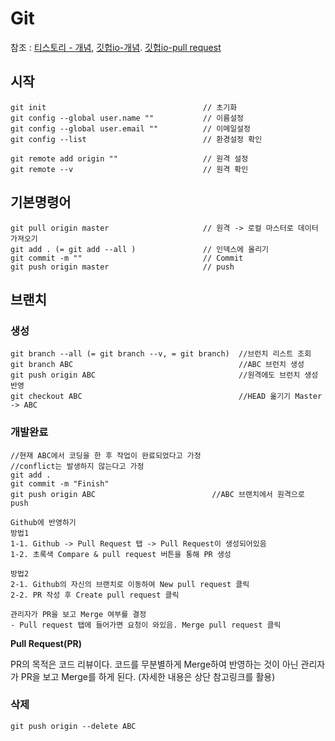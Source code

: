 # Git

참조 : [티스토리 - 개념](https://duzi077.tistory.com/127), [깃헙io-개념](https://rogerdudler.github.io/git-guide/index.ko.html). [깃헙io-pull request](https://wayhome25.github.io/git/2017/07/08/git-first-pull-request-story/)

## 시작

```
git init                                   // 초기화
git config --global user.name ""           // 이름설정
git config --global user.email ""          // 이메일설정
git config --list                          // 환경설정 확인

git remote add origin ""                   // 원격 설정
git remote --v                             // 원격 확인
```



## 기본명령어

```
git pull origin master                     // 원격 -> 로컬 마스터로 데이터 가져오기
git add . (= git add --all )               // 인덱스에 올리기
git commit -m ""                           // Commit
git push origin master                     // push
```



## 브랜치

### 생성

```
git branch --all (= git branch --v, = git branch)  //브런치 리스트 조회
git branch ABC                                     //ABC 브런치 생성
git push origin ABC                                //원격에도 브런치 생성 반영
git checkout ABC                                   //HEAD 옮기기 Master -> ABC
```



### 개발완료

```
//현재 ABC에서 코딩을 한 후 작업이 완료되었다고 가정
//conflict는 발생하지 않는다고 가정
git add . 
git commit -m "Finish"
git push origin ABC                          //ABC 브랜치에서 원격으로 push

Github에 반영하기
방법1
1-1. Github -> Pull Request 탭 -> Pull Request이 생성되어있음
1-2. 초록색 Compare & pull request 버튼을 통해 PR 생성

방법2
2-1. Github의 자신의 브랜치로 이동하여 New pull request 클릭
2-2. PR 작성 후 Create pull request 클릭

관리자가 PR을 보고 Merge 여부를 결정 
- Pull request 탭에 들어가면 요청이 와있음. Merge pull request 클릭
```



**Pull Request(PR)**

PR의 목적은 코드 리뷰이다. 코드를 무분별하게 Merge하여 반영하는 것이 아닌 관리자가 PR을 보고 Merge를 하게 된다. (자세한 내용은 상단 참고링크를 활용)



### 삭제

```
git push origin --delete ABC
```

